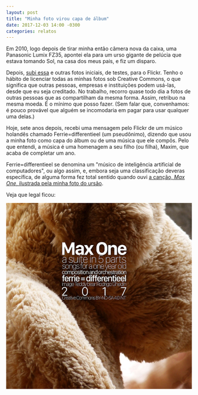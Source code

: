 ```yaml
---
layout: post
title: "Minha foto virou capa de álbum"
date: 2017-12-03 14:00 -0300
categories: relatos
---
```

Em 2010, logo depois de tirar minha então câmera nova da caixa, uma Panasonic Lumix FZ35, apontei ela para um urso gigante de pelúcia que estava tomando Sol, na casa dos meus pais, e fiz um disparo.

Depois, [subi essa](https://www.flickr.com/photos/rghedin/5166324437/in/photolist-8SwLgg) e outras fotos iniciais, de testes, para o Flickr. Tenho o hábito de licenciar todas as minhas fotos sob Creative Commons, o que significa que outras pessoas, empresas e instituições podem usá-las, desde que eu seja creditado. No trabalho, recorro quase todo dia a fotos de outras pessoas que as compartilham da mesma forma. Assim, retribuo na mesma moeda. É o mínimo que posso fazer. (Sem falar que, convenhamos: é pouco provável que alguém se incomodaria em pagar para usar qualquer uma delas.)

Hoje, sete anos depois, recebi uma mensagem pelo Flickr de um músico holandês chamado Ferrie=differentieel (um pseudônimo), dizendo que usou a minha foto como capa do álbum ou de uma música que ele compôs. Pelo que entendi, a música é uma homenagem a seu filho (ou filha), Maxim, que acaba de completar um ano.

Ferrie=differentieel se denomina um "músico de inteligência artificial de computadores", ou algo assim, e, embora seja uma classificação deveras específica, de alguma forma fez total sentido quando ouvi [a canção, _Max One_, ilustrada pela minha foto do ursão](https://ferrie.audio/2017/12/max-one/).

Veja que legal ficou:

![Capa do álbum Max One.](/assets/2017/max-one.jpg)
